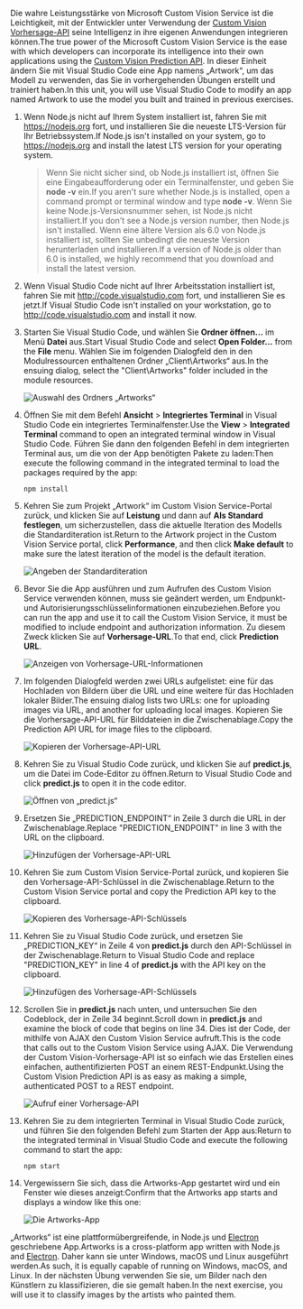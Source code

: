<span data-ttu-id="abc56-101">Die wahre Leistungsstärke von Microsoft Custom Vision Service ist die Leichtigkeit, mit der Entwickler unter Verwendung der [Custom Vision Vorhersage-API](https://southcentralus.dev.cognitive.microsoft.com/docs/services/eb68250e4e954d9bae0c2650db79c653/operations/58acd3c1ef062f0344a42814) seine Intelligenz in ihre eigenen Anwendungen integrieren können.</span><span class="sxs-lookup"><span data-stu-id="abc56-101">The true power of the Microsoft Custom Vision Service is the ease with which developers can incorporate its intelligence into their own applications using the [Custom Vision Prediction API](https://southcentralus.dev.cognitive.microsoft.com/docs/services/eb68250e4e954d9bae0c2650db79c653/operations/58acd3c1ef062f0344a42814).</span></span> <span data-ttu-id="abc56-102">In dieser Einheit ändern Sie mit Visual Studio Code eine App namens „Artwork“, um das Modell zu verwenden, das Sie in vorhergehenden Übungen erstellt und trainiert haben.</span><span class="sxs-lookup"><span data-stu-id="abc56-102">In this unit, you will use Visual Studio Code to modify an app named Artwork to use the model you built and trained in previous exercises.</span></span>

1. <span data-ttu-id="abc56-103">Wenn Node.js nicht auf Ihrem System installiert ist, fahren Sie mit https://nodejs.org fort, und installieren Sie die neueste LTS-Version für Ihr Betriebssystem.</span><span class="sxs-lookup"><span data-stu-id="abc56-103">If Node.js isn't installed on your system, go to https://nodejs.org and install the latest LTS version for your operating system.</span></span>

   > <span data-ttu-id="abc56-104">Wenn Sie nicht sicher sind, ob Node.js installiert ist, öffnen Sie eine Eingabeaufforderung oder ein Terminalfenster, und geben Sie **node -v** ein.</span><span class="sxs-lookup"><span data-stu-id="abc56-104">If you aren't sure whether Node.js is installed, open a command prompt or terminal window and type **node -v**.</span></span> <span data-ttu-id="abc56-105">Wenn Sie keine Node.js-Versionsnummer sehen, ist Node.js nicht installiert.</span><span class="sxs-lookup"><span data-stu-id="abc56-105">If you don't see a Node.js version number, then Node.js isn't installed.</span></span> <span data-ttu-id="abc56-106">Wenn eine ältere Version als 6.0 von Node.js installiert ist, sollten Sie unbedingt die neueste Version herunterladen und installieren.</span><span class="sxs-lookup"><span data-stu-id="abc56-106">If a version of Node.js older than 6.0 is installed, we highly recommend that you download and install the latest version.</span></span>

1. <span data-ttu-id="abc56-107">Wenn Visual Studio Code nicht auf Ihrer Arbeitsstation installiert ist, fahren Sie mit http://code.visualstudio.com fort, und installieren Sie es jetzt.</span><span class="sxs-lookup"><span data-stu-id="abc56-107">If Visual Studio Code isn't installed on your workstation, go to http://code.visualstudio.com and install it now.</span></span>

1. <span data-ttu-id="abc56-108">Starten Sie Visual Studio Code, und wählen Sie **Ordner öffnen...** im Menü **Datei** aus.</span><span class="sxs-lookup"><span data-stu-id="abc56-108">Start Visual Studio Code and select **Open Folder...** from the **File** menu.</span></span> <span data-ttu-id="abc56-109">Wählen Sie im folgenden Dialogfeld den in den Modulressourcen enthaltenen Ordner „Client\Artworks“ aus.</span><span class="sxs-lookup"><span data-stu-id="abc56-109">In the ensuing dialog, select the "Client\Artworks" folder included in the module resources.</span></span>

    ![Auswahl des Ordners „Artworks“](../media-draft/5-fe-select-folder.png)

1. <span data-ttu-id="abc56-111">Öffnen Sie mit dem Befehl **Ansicht** > **Integriertes Terminal** in Visual Studio Code ein integriertes Terminalfenster.</span><span class="sxs-lookup"><span data-stu-id="abc56-111">Use the **View** > **Integrated Terminal** command to open an integrated terminal window in Visual Studio Code.</span></span> <span data-ttu-id="abc56-112">Führen Sie dann den folgenden Befehl in dem integrierten Terminal aus, um die von der App benötigten Pakete zu laden:</span><span class="sxs-lookup"><span data-stu-id="abc56-112">Then execute the following command in the integrated terminal to load the packages required by the app:</span></span>

    ```
    npm install
    ```

1. <span data-ttu-id="abc56-113">Kehren Sie zum Projekt „Artwork“ im Custom Vision Service-Portal zurück, und klicken Sie auf **Leistung** und dann auf **Als Standard festlegen**, um sicherzustellen, dass die aktuelle Iteration des Modells die Standarditeration ist.</span><span class="sxs-lookup"><span data-stu-id="abc56-113">Return to the Artwork project in the Custom Vision Service portal, click **Performance**, and then click **Make default** to make sure the latest iteration of the model is the default iteration.</span></span> 

    ![Angeben der Standarditeration](../media-draft/5-portal-make-default.png)

1. <span data-ttu-id="abc56-115">Bevor Sie die App ausführen und zum Aufrufen des Custom Vision Service verwenden können, muss sie geändert werden, um Endpunkt- und Autorisierungsschlüsselinformationen einzubeziehen.</span><span class="sxs-lookup"><span data-stu-id="abc56-115">Before you can run the app and use it to call the Custom Vision Service, it must be modified to include endpoint and authorization information.</span></span> <span data-ttu-id="abc56-116">Zu diesem Zweck klicken Sie auf **Vorhersage-URL**.</span><span class="sxs-lookup"><span data-stu-id="abc56-116">To that end, click **Prediction URL**.</span></span>

    ![Anzeigen von Vorhersage-URL-Informationen](../media-draft/5-portal-prediction-url.png)

1. <span data-ttu-id="abc56-118">Im folgenden Dialogfeld werden zwei URLs aufgelistet: eine für das Hochladen von Bildern über die URL und eine weitere für das Hochladen lokaler Bilder.</span><span class="sxs-lookup"><span data-stu-id="abc56-118">The ensuing dialog lists two URLs: one for uploading images via URL, and another for uploading local images.</span></span> <span data-ttu-id="abc56-119">Kopieren Sie die Vorhersage-API-URL für Bilddateien in die Zwischenablage.</span><span class="sxs-lookup"><span data-stu-id="abc56-119">Copy the Prediction API URL for image files to the clipboard.</span></span> 

    ![Kopieren der Vorhersage-API-URL](../media-draft/5-copy-prediction-url.png)

1. <span data-ttu-id="abc56-121">Kehren Sie zu Visual Studio Code zurück, und klicken Sie auf **predict.js**, um die Datei im Code-Editor zu öffnen.</span><span class="sxs-lookup"><span data-stu-id="abc56-121">Return to Visual Studio Code and click **predict.js** to open it in the code editor.</span></span>

    ![Öffnen von „predict.js“](../media-draft/5-vs-predict-file.png)

1. <span data-ttu-id="abc56-123">Ersetzen Sie „PREDICTION_ENDPOINT“ in Zeile 3 durch die URL in der Zwischenablage.</span><span class="sxs-lookup"><span data-stu-id="abc56-123">Replace "PREDICTION_ENDPOINT" in line 3 with the URL on the clipboard.</span></span>

    ![Hinzufügen der Vorhersage-API-URL](../media-draft/5-vs-prediction-endpoint.png)

1. <span data-ttu-id="abc56-125">Kehren Sie zum Custom Vision Service-Portal zurück, und kopieren Sie den Vorhersage-API-Schlüssel in die Zwischenablage.</span><span class="sxs-lookup"><span data-stu-id="abc56-125">Return to the Custom Vision Service portal and copy the Prediction API key to the clipboard.</span></span> 

    ![Kopieren des Vorhersage-API-Schlüssels](../media-draft/5-copy-prediction-key.png)

1. <span data-ttu-id="abc56-127">Kehren Sie zu Visual Studio Code zurück, und ersetzen Sie „PREDICTION_KEY“ in Zeile 4 von **predict.js** durch den API-Schlüssel in der Zwischenablage.</span><span class="sxs-lookup"><span data-stu-id="abc56-127">Return to Visual Studio Code and replace "PREDICTION_KEY" in line 4 of **predict.js** with the API key on the clipboard.</span></span>

    ![Hinzufügen des Vorhersage-API-Schlüssels](../media-draft/5-vs-prediction-key.png)

1. <span data-ttu-id="abc56-129">Scrollen Sie in **predict.js** nach unten, und untersuchen Sie den Codeblock, der in Zeile 34 beginnt.</span><span class="sxs-lookup"><span data-stu-id="abc56-129">Scroll down in **predict.js** and examine the block of code that begins on line 34.</span></span> <span data-ttu-id="abc56-130">Dies ist der Code, der mithilfe von AJAX den Custom Vision Service aufruft.</span><span class="sxs-lookup"><span data-stu-id="abc56-130">This is the code that calls out to the Custom Vision Service using AJAX.</span></span> <span data-ttu-id="abc56-131">Die Verwendung der Custom Vision-Vorhersage-API ist so einfach wie das Erstellen eines einfachen, authentifizierten POST an einem REST-Endpunkt.</span><span class="sxs-lookup"><span data-stu-id="abc56-131">Using the Custom Vision Prediction API is as easy as making a simple, authenticated POST to a REST endpoint.</span></span>

    ![Aufruf einer Vorhersage-API](../media-draft/5-vs-code-block.png)

1. <span data-ttu-id="abc56-133">Kehren Sie zu dem integrierten Terminal in Visual Studio Code zurück, und führen Sie den folgenden Befehl zum Starten der App aus:</span><span class="sxs-lookup"><span data-stu-id="abc56-133">Return to the integrated terminal in Visual Studio Code and execute the following command to start the app:</span></span>

    ```
    npm start
    ```

1. <span data-ttu-id="abc56-134">Vergewissern Sie sich, dass die Artworks-App gestartet wird und ein Fenster wie dieses anzeigt:</span><span class="sxs-lookup"><span data-stu-id="abc56-134">Confirm that the Artworks app starts and displays a window like this one:</span></span>

    ![Die Artworks-App](../media-draft/5-app-startup.png)

<span data-ttu-id="abc56-136">„Artworks“ ist eine plattformübergreifende, in Node.js und [Electron](https://electron.atom.io/) geschriebene App.</span><span class="sxs-lookup"><span data-stu-id="abc56-136">Artworks is a cross-platform app written with Node.js and [Electron](https://electron.atom.io/).</span></span> <span data-ttu-id="abc56-137">Daher kann sie unter Windows, macOS und Linux ausgeführt werden.</span><span class="sxs-lookup"><span data-stu-id="abc56-137">As such, it is equally capable of running on Windows, macOS, and Linux.</span></span> <span data-ttu-id="abc56-138">In der nächsten Übung verwenden Sie sie, um Bilder nach den Künstlern zu klassifizieren, die sie gemalt haben.</span><span class="sxs-lookup"><span data-stu-id="abc56-138">In the next exercise, you will use it to classify images by the artists who painted them.</span></span>